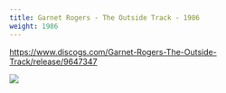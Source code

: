 ```yaml
---
title: Garnet Rogers - The Outside Track - 1986
weight: 1986
---
```

https://www.discogs.com/Garnet-Rogers-The-Outside-Track/release/9647347

<img src="https://img.discogs.com/FUYO_bAC3g6ynqpRHeuBo4i9PmY=/fit-in/534x523/filters:strip_icc():format(jpeg):mode_rgb():quality(90)/discogs-images/R-9647347-1484160055-2381.jpeg.jpg" />
